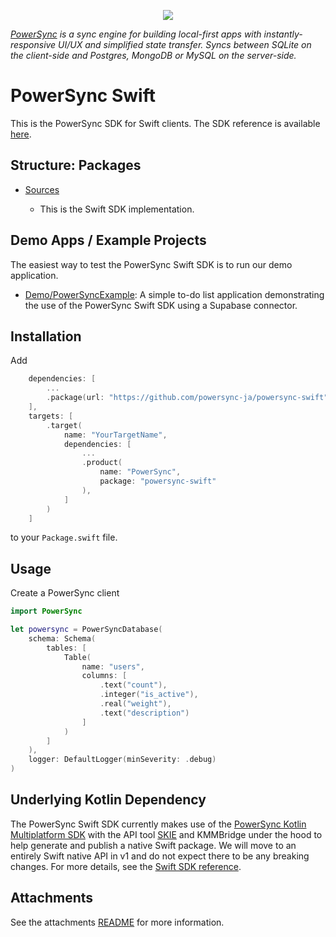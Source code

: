 <p align="center">
  <a href="https://www.powersync.com" target="_blank"><img src="https://github.com/powersync-ja/.github/assets/7372448/d2538c43-c1a0-4c47-9a76-41462dba484f"/></a>
</p>

_[PowerSync](https://www.powersync.com) is a sync engine for building local-first apps with instantly-responsive UI/UX and simplified state transfer. Syncs between SQLite on the client-side and Postgres, MongoDB or MySQL on the server-side._

# PowerSync Swift

This is the PowerSync SDK for Swift clients. The SDK reference is available [here](https://docs.powersync.com/client-sdk-references/swift).

## Structure: Packages

- [Sources](./Sources/)

  - This is the Swift SDK implementation.

## Demo Apps / Example Projects

The easiest way to test the PowerSync Swift SDK is to run our demo application.

- [Demo/PowerSyncExample](./Demo/README.md): A simple to-do list application demonstrating the use of the PowerSync Swift SDK using a Supabase connector.

## Installation

Add

```swift
    dependencies: [
        ...
        .package(url: "https://github.com/powersync-ja/powersync-swift", from: "1.0.0")
    ],
    targets: [
        .target(
            name: "YourTargetName",
            dependencies: [
                ...
                .product(
                    name: "PowerSync",
                    package: "powersync-swift"
                ),
            ]
        )
    ]
```

to your `Package.swift` file.

## Usage

Create a PowerSync client

```swift
import PowerSync

let powersync = PowerSyncDatabase(
    schema: Schema(
        tables: [
            Table(
                name: "users",
                columns: [
                    .text("count"),
                    .integer("is_active"),
                    .real("weight"),
                    .text("description")
                ]
            )
        ]
    ),
    logger: DefaultLogger(minSeverity: .debug)
)
```

## Underlying Kotlin Dependency

The PowerSync Swift SDK currently makes use of the [PowerSync Kotlin Multiplatform SDK](https://github.com/powersync-ja/powersync-kotlin) with the API tool [SKIE](https://skie.touchlab.co/) and KMMBridge under the hood to help generate and publish a native Swift package. We will move to an entirely Swift native API in v1 and do not expect there to be any breaking changes. For more details, see the [Swift SDK reference](https://docs.powersync.com/client-sdk-references/swift).


## Attachments

See the attachments [README](./Sources/PowerSync/attachments/README.md) for more information.
